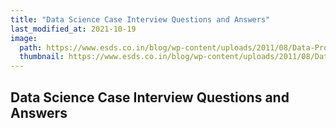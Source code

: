```yaml
---
title: "Data Science Case Interview Questions and Answers"
last_modified_at: 2021-10-19
image: 
  path: https://www.esds.co.in/blog/wp-content/uploads/2011/08/Data-Processing-Center.jpg
  thumbnail: https://www.esds.co.in/blog/wp-content/uploads/2011/08/Data-Processing-Center.jpg
---
```


## Data Science Case Interview Questions and Answers
